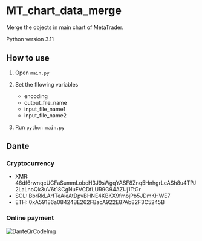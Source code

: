 # MT_chart_data_merge

Merge the objects in main chart of MetaTrader.

Python version 3.11

## How to use

1. Open `main.py`
2. Set the fllowing variables 

   * encoding
   * output_file_name
   * input_file_name1
   * input_file_name2

3. Run `python main.py`

## Dante

### Cryptocurrency

* XMR: 46df6rwnqcUCFaSummLobcH3J9sWgqYASF8Znq5HnhgrLeASh8u4TPJ2LaLnoQk3uV6t18CgNuFVCDfLUR9G94AZUj1TtGr
* SOL: BbrRkLArfTeAieAtDpvBHNE4KBKX9fmbjPb5JDmKHWE7
* ETH: 0xA59186a08424BE262FBacA922E87Ab82F3C5245B

### Online payment

![DanteQrCodeImg](https://github.com/newproplus/newproplus/blob/main/images/dante_qr_code.png)

